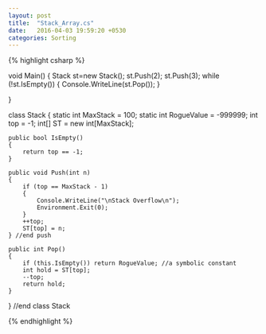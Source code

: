 ```yaml
---
layout: post
title:  "Stack_Array.cs"
date:   2016-04-03 19:59:20 +0530
categories: Sorting
---
```


{% highlight csharp %}
<Query Kind="Program" />

void Main()
{
	Stack st=new Stack();
	st.Push(2);
	st.Push(3);
	while (!st.IsEmpty())
	{
		Console.WriteLine(st.Pop());
	}

}

class Stack
{
	static int MaxStack = 100;
	static int RogueValue = -999999;
	int top = -1;
	int[] ST = new int[MaxStack];

	public bool IsEmpty()
	{
		return top == -1;
	}

	public void Push(int n)
	{
		if (top == MaxStack - 1)
		{
			Console.WriteLine("\nStack Overflow\n");
			Environment.Exit(0);
		}
		++top;
		ST[top] = n;
	} //end push

	public int Pop()
	{
		if (this.IsEmpty()) return RogueValue; //a symbolic constant
		int hold = ST[top];
		--top;
		return hold;
	}

} //end class Stack


{% endhighlight %}